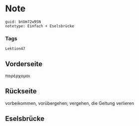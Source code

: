 # Note
```
guid: bnUm72w9SN
notetype: Einfach + Eselsbrücke
```

### Tags
```
Lektion47
```

## Vorderseite
παρέρχομαι

## Rückseite
vorbeikommen, vorübergehen;
vergehen, die Geltung verlieren

## Eselsbrücke

